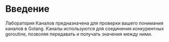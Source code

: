# Введение

Лаборатория Каналов предназначена для проверки вашего понимания каналов в Golang. Каналы используются для соединения конкурентных goroutine, позволяя передавать и получать значения между ними.
